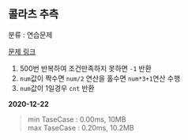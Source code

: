 ## 콜라츠 추측

분류 : 연습문제

[문제 링크](https://programmers.co.kr/learn/courses/30/lessons/12943)

1. 500번 반복하여 조건만족하지 못하면 `-1` 반환
2. `num`값이 짝수면 `num/2` 연산을 홀수면 `num*3+1`연산 수행
3. `num`값이 1일경우 `cnt` 반환

**2020-12-22**

> min TaseCase : 0.00ms, 10MB  
> max TaseCase : 0.20ms, 10.2MB  